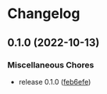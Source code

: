 # Changelog

## 0.1.0 (2022-10-13)


### Miscellaneous Chores

* release 0.1.0 ([feb6efe](https://github.com/SonicFrog/net-queue/commit/feb6efe61df132ed54a44ff4cd111f82315349ab))
